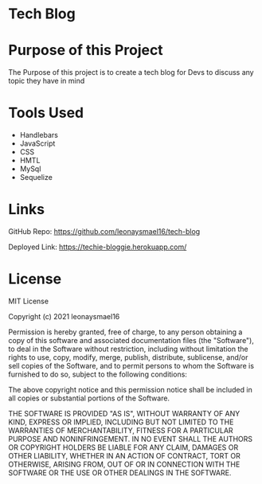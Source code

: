 # Tech Blog

# Purpose of this Project

The Purpose of this project is to create a tech blog for Devs to discuss any topic they have in mind

# Tools Used

- Handlebars
- JavaScript
- CSS
- HMTL
- MySql
- Sequelize

# Links

GitHub Repo: https://github.com/leonaysmael16/tech-blog

Deployed Link: https://techie-bloggie.herokuapp.com/

# License 

MIT License

Copyright (c) 2021 leonaysmael16

Permission is hereby granted, free of charge, to any person obtaining a copy
of this software and associated documentation files (the "Software"), to deal
in the Software without restriction, including without limitation the rights
to use, copy, modify, merge, publish, distribute, sublicense, and/or sell
copies of the Software, and to permit persons to whom the Software is
furnished to do so, subject to the following conditions:

The above copyright notice and this permission notice shall be included in all
copies or substantial portions of the Software.

THE SOFTWARE IS PROVIDED "AS IS", WITHOUT WARRANTY OF ANY KIND, EXPRESS OR
IMPLIED, INCLUDING BUT NOT LIMITED TO THE WARRANTIES OF MERCHANTABILITY,
FITNESS FOR A PARTICULAR PURPOSE AND NONINFRINGEMENT. IN NO EVENT SHALL THE
AUTHORS OR COPYRIGHT HOLDERS BE LIABLE FOR ANY CLAIM, DAMAGES OR OTHER
LIABILITY, WHETHER IN AN ACTION OF CONTRACT, TORT OR OTHERWISE, ARISING FROM,
OUT OF OR IN CONNECTION WITH THE SOFTWARE OR THE USE OR OTHER DEALINGS IN THE
SOFTWARE.
